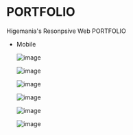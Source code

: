 # PORTFOLIO
Higemania's Resonpsive Web PORTFOLIO

* Mobile

  ![image](https://user-images.githubusercontent.com/60690630/143579540-a236685a-b565-4aa9-a244-b6191fd6b266.png)

  ![image](https://user-images.githubusercontent.com/60690630/143579643-f4283c5d-cf72-4500-afdf-734aaa68fb49.png)

  ![image](https://user-images.githubusercontent.com/60690630/143579691-0a421c94-00c9-441d-945d-7cea57c213a6.png)

  ![image](https://user-images.githubusercontent.com/60690630/143579748-449c4dca-8877-4ae6-a752-06c6ea436ca5.png)

  ![image](https://user-images.githubusercontent.com/60690630/143579808-555523f8-d367-4fc8-ae1f-8d12e8b71a75.png)

  ![image](https://user-images.githubusercontent.com/60690630/143579908-d08efcf5-5bc8-4a7f-8d9f-bb657494a8bd.png)

